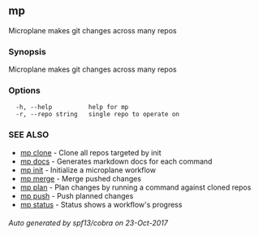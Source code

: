 ## mp

Microplane makes git changes across many repos

### Synopsis


Microplane makes git changes across many repos

### Options

```
  -h, --help          help for mp
  -r, --repo string   single repo to operate on
```

### SEE ALSO
* [mp clone](mp_clone.md)	 - Clone all repos targeted by init
* [mp docs](mp_docs.md)	 - Generates markdown docs for each command
* [mp init](mp_init.md)	 - Initialize a microplane workflow
* [mp merge](mp_merge.md)	 - Merge pushed changes
* [mp plan](mp_plan.md)	 - Plan changes by running a command against cloned repos
* [mp push](mp_push.md)	 - Push planned changes
* [mp status](mp_status.md)	 - Status shows a workflow's progress

###### Auto generated by spf13/cobra on 23-Oct-2017
